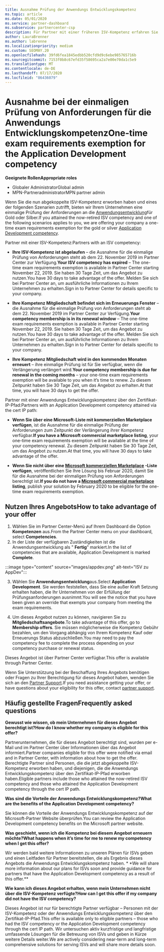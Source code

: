 ```yaml
---
title: Ausnahme Prüfung der Anwendungs Entwicklungskompetenz
ms.topic: article
ms.date: 05/01/2020
ms.service: partner-dashboard
ms.subservice: partnercenter-csp
description: Für Partner mit einer früheren ISV-Kompetenz erfahren Sie, wie Sie eine einmalige Prüfung der Anforderungen an die Anwendungsentwicklung erhalten.
author: LauraBrenner
ms.author: labrenne
ms.localizationpriority: medium
ms.custom: SEOMAY.20
ms.openlocfilehash: 39fd6fea1845edbb520cfd9d9c6ebe985765716b
ms.sourcegitcommit: 7153f0b8c67efd35f58695ca2a7e00e70da1c5e9
ms.translationtype: MT
ms.contentlocale: de-DE
ms.lasthandoff: 07/17/2020
ms.locfileid: "86436079"
---
```

# <a name="one-time-exam-requirements-exemption-for-the-application-development-competency"></a><span data-ttu-id="5cbcf-103">Ausnahme bei der einmaligen Prüfung von Anforderungen für die Anwendungs Entwicklungskompetenz</span><span class="sxs-lookup"><span data-stu-id="5cbcf-103">One-time exam requirements exemption for the Application Development competency</span></span>

<span data-ttu-id="5cbcf-104">**Geeignete Rollen**</span><span class="sxs-lookup"><span data-stu-id="5cbcf-104">**Appropriate roles**</span></span>

- <span data-ttu-id="5cbcf-105">Globaler Administrator</span><span class="sxs-lookup"><span data-stu-id="5cbcf-105">Global admin</span></span>
- <span data-ttu-id="5cbcf-106">MPN-Partneradministrator</span><span class="sxs-lookup"><span data-stu-id="5cbcf-106">MPN partner admin</span></span>

<span data-ttu-id="5cbcf-107">Wenn Sie die nun abgekoppelte ISV-Kompetenz erworben haben und eines der folgenden Szenarien zutrifft, bieten wir Ihrem Unternehmen eine einmalige Prüfung der Anforderungen an die [Anwendungsentwicklung](https://partner.microsoft.com/membership/application-development-competency)für Gold oder Silber.</span><span class="sxs-lookup"><span data-stu-id="5cbcf-107">If you attained the now-retired ISV competency and one of the following scenarios applies to you, we are offering your company a one-time exam requirements exemption for the gold or silver [Application Development competency](https://partner.microsoft.com/membership/application-development-competency).</span></span> 

<span data-ttu-id="5cbcf-108">Partner mit einer ISV-Kompetenz:</span><span class="sxs-lookup"><span data-stu-id="5cbcf-108">Partners with an ISV competency:</span></span>

- <span data-ttu-id="5cbcf-109">**Ihre ISV-Kompetenz ist abgelaufen** – die Ausnahme für die einmalige Prüfung von Anforderungen steht ab dem 22. November 2019 im Partner Center zur Verfügung.</span><span class="sxs-lookup"><span data-stu-id="5cbcf-109">**Your ISV competency has expired** – The one-time exam requirements exemption is available in Partner Center starting November 22, 2019.</span></span> <span data-ttu-id="5cbcf-110">Sie haben 30 Tage Zeit, um das Angebot zu nutzen.</span><span class="sxs-lookup"><span data-stu-id="5cbcf-110">You have 30 days to take advantage of the offer.</span></span> <span data-ttu-id="5cbcf-111">Melden Sie sich bei Partner Center an, um ausführliche Informationen zu Ihrem Unternehmen zu erhalten.</span><span class="sxs-lookup"><span data-stu-id="5cbcf-111">Sign in to Partner Center for details specific to your company.</span></span>

- <span data-ttu-id="5cbcf-112">**Ihre Kompetenz Mitgliedschaft befindet sich im Erneuerungs Fenster** – die Ausnahme für die einmalige Prüfung von Anforderungen steht ab dem 22. November 2019 im Partner Center zur Verfügung.</span><span class="sxs-lookup"><span data-stu-id="5cbcf-112">**Your competency membership is in its renewal window** – The one-time exam requirements exemption is available in Partner Center starting November 22, 2019.</span></span> <span data-ttu-id="5cbcf-113">Sie haben 30 Tage Zeit, um das Angebot zu nutzen.</span><span class="sxs-lookup"><span data-stu-id="5cbcf-113">You have 30 days to take advantage of the offer.</span></span> <span data-ttu-id="5cbcf-114">Melden Sie sich bei Partner Center an, um ausführliche Informationen zu Ihrem Unternehmen zu erhalten.</span><span class="sxs-lookup"><span data-stu-id="5cbcf-114">Sign in to Partner Center for details specific to your company.</span></span>

- <span data-ttu-id="5cbcf-115">**Ihre Kompetenz Mitgliedschaft wird in den kommenden Monaten erneuert** – ihre einmalige Prüfung ist für Sie verfügbar, wenn die Verlängerung verlängert wird.</span><span class="sxs-lookup"><span data-stu-id="5cbcf-115">**Your competency membership is due for renewal in the coming months** – your one-time exam requirements exemption will be available to you when it’s time to renew.</span></span> <span data-ttu-id="5cbcf-116">Zu diesem Zeitpunkt haben Sie 30 Tage Zeit, um das Angebot zu erhalten.</span><span class="sxs-lookup"><span data-stu-id="5cbcf-116">At that time, you will have 30 days to get the offer.</span></span>

<span data-ttu-id="5cbcf-117">Partner mit einer Anwendungs Entwicklungskompetenz über den Zertifikat-IP-Pfad:</span><span class="sxs-lookup"><span data-stu-id="5cbcf-117">Partners with an Application Development competency attained via the cert IP path:</span></span>

- <span data-ttu-id="5cbcf-118">**Wenn Sie über eine Microsoft-Liste mit kommerziellen Marketplace verfügen**, ist die Ausnahme für die einmalige Prüfung der Anforderungen zum Zeitpunkt der Verlängerung ihrer Kompetenz verfügbar.</span><span class="sxs-lookup"><span data-stu-id="5cbcf-118">**If you have a Microsoft commercial marketplace listing**, your one-time exam requirements exemption will be available at the time of your competency renewal.</span></span> <span data-ttu-id="5cbcf-119">Zu diesem Zeitpunkt haben Sie 30 Tage Zeit, um das Angebot zu nutzen.</span><span class="sxs-lookup"><span data-stu-id="5cbcf-119">At that time, you will have 30 days to take advantage of the offer.</span></span>

- <span data-ttu-id="5cbcf-120">**Wenn Sie nicht über eine [Microsoft kommerziellen Marketplace](https://azure.microsoft.com/overview/commercial-marketplace/) -Liste verfügen**, veröffentlichen Sie Ihre Lösung bis Februar 2020, damit Sie für die Ausnahme bei der einmaligen Prüfung von Anforderungen berechtigt ist.</span><span class="sxs-lookup"><span data-stu-id="5cbcf-120">**If you do not have a [Microsoft commercial marketplace](https://azure.microsoft.com/overview/commercial-marketplace/) listing**, publish your solution by February 2020 to be eligible for the one-time exam requirements exemption.</span></span>

## <a name="how-to-take-advantage-of-your-offer"></a><span data-ttu-id="5cbcf-121">Nutzen Ihres Angebots</span><span class="sxs-lookup"><span data-stu-id="5cbcf-121">How to take advantage of your offer</span></span>

1. <span data-ttu-id="5cbcf-122">Wählen Sie im Partner Center-Menü auf Ihrem Dashboard die Option **Kompetenzen** aus.</span><span class="sxs-lookup"><span data-stu-id="5cbcf-122">From the Partner Center menu on your dashboard, select **Competencies**.</span></span>
2. <span data-ttu-id="5cbcf-123">In der Liste der verfügbaren Zuständigkeiten ist die Anwendungsentwicklung als " **Fertig**" markiert.</span><span class="sxs-lookup"><span data-stu-id="5cbcf-123">In the list of competencies that are available, Application Development is marked **Complete**.</span></span>

:::image type="content" source="images/appdev.png" alt-text="ISV zu AppDev":::

3. <span data-ttu-id="5cbcf-125">Wählen Sie **Anwendungsentwicklung**aus.</span><span class="sxs-lookup"><span data-stu-id="5cbcf-125">Select **Application Development**.</span></span> <span data-ttu-id="5cbcf-126">Sie werden feststellen, dass Sie eine außer Kraft Setzung erhalten haben, die Ihr Unternehmen von der Erfüllung der Prüfungsanforderungen ausnimmt.</span><span class="sxs-lookup"><span data-stu-id="5cbcf-126">You will see the notice that you have been given an override that exempts your company from meeting the exam requirements.</span></span> 

4. <span data-ttu-id="5cbcf-127">Um dieses Angebot nutzen zu können, navigieren Sie zu **Mitgliedschaftsangebote**.</span><span class="sxs-lookup"><span data-stu-id="5cbcf-127">To take advantage of this offer, go to **Membership offers**.</span></span> <span data-ttu-id="5cbcf-128">Sie müssen möglicherweise die Kompetenz Gebühr bezahlen, um den Vorgang abhängig von Ihrem Kompetenz Kauf oder Erneuerungs Status abzuschließen.</span><span class="sxs-lookup"><span data-stu-id="5cbcf-128">You may need to pay the competency fee to complete the process depending on your competency purchase or renewal status.</span></span> 

<span data-ttu-id="5cbcf-129">Dieses Angebot ist über Partner Center verfügbar.</span><span class="sxs-lookup"><span data-stu-id="5cbcf-129">This offer is available through Partner Center.</span></span>

<span data-ttu-id="5cbcf-130">Wenn Sie Unterstützung bei der Beschaffung Ihres Angebots benötigen oder Fragen zu Ihrer Berechtigung für dieses Angebot haben, wenden Sie sich an den [Partner Support](https://partner.microsoft.com/Support).</span><span class="sxs-lookup"><span data-stu-id="5cbcf-130">If you need assistance getting your offer, or have questions about your eligibility for this offer, contact [partner support](https://partner.microsoft.com/Support).</span></span> 

## <a name="frequently-asked-questions"></a><span data-ttu-id="5cbcf-131">Häufig gestellte Fragen</span><span class="sxs-lookup"><span data-stu-id="5cbcf-131">Frequently asked questions</span></span>

<span data-ttu-id="5cbcf-132">**Gewusst wie wissen, ob mein Unternehmen für dieses Angebot berechtigt ist?**</span><span class="sxs-lookup"><span data-stu-id="5cbcf-132">**How do I know whether my company is eligible for this offer?**</span></span>

<span data-ttu-id="5cbcf-133">Partnerunternehmen, die für dieses Angebot berechtigt sind, wurden per e-Mail und im Partner Center über Informationen über das Angebot informiert.</span><span class="sxs-lookup"><span data-stu-id="5cbcf-133">Partner companies eligible for this offer were notified via email and in Partner Center, with information about how to get the offer.</span></span> <span data-ttu-id="5cbcf-134">Berechtigte Partner sind Personen, die die jetzt abgekoppelte ISV-Kompetenz erworben haben, und diejenigen, die die Anwendungs Entwicklungskompetenz über den Zertifikat-IP-Pfad erworben haben.</span><span class="sxs-lookup"><span data-stu-id="5cbcf-134">Eligible partners include those who attained the now-retired ISV competency and those who attained the Application Development competency through the cert IP path.</span></span> 

<span data-ttu-id="5cbcf-135">**Was sind die Vorteile der Anwendungs Entwicklungskompetenz?**</span><span class="sxs-lookup"><span data-stu-id="5cbcf-135">**What are the benefits of the Application Development competency?**</span></span>

<span data-ttu-id="5cbcf-136">Sie können die Vorteile der Anwendungs Entwicklungskompetenz auf der Microsoft-Partner Website überprüfen.</span><span class="sxs-lookup"><span data-stu-id="5cbcf-136">You can review the Application Development competency benefits on the Microsoft partner website.</span></span> 

<span data-ttu-id="5cbcf-137">**Was geschieht, wenn ich die Kompetenz bei diesem Angebot erneuern möchte?**</span><span class="sxs-lookup"><span data-stu-id="5cbcf-137">**What happens when it’s time for me to renew my competency when I get this offer?**</span></span> 

<span data-ttu-id="5cbcf-138">Wir werden bald weitere Informationen zu unseren Plänen für ISVs geben und einen Leitfaden für Partner bereitstellen, die als Ergebnis dieses Angebots die Anwendungs Entwicklungskompetenz haben. \* \*</span><span class="sxs-lookup"><span data-stu-id="5cbcf-138">We will share more information about our plans for ISVs soon and provide guidance for partners that have the Application Development competency as a result of this offer.\*\*</span></span>  

<span data-ttu-id="5cbcf-139">**Wie kann ich dieses Angebot erhalten, wenn mein Unternehmen nicht über die ISV-Kompetenz verfügte?**</span><span class="sxs-lookup"><span data-stu-id="5cbcf-139">**How can I get this offer if my company did not have the ISV competency?**</span></span>

<span data-ttu-id="5cbcf-140">Dieses Angebot ist nur für berechtigte Partner verfügbar – Personen mit der ISV-Kompetenz oder der Anwendungs Entwicklungskompetenz über den Zertifikat-IP-Pfad.</span><span class="sxs-lookup"><span data-stu-id="5cbcf-140">This offer is available only to eligible partners – those who had the ISV competency or the Application Development competency through the cert IP path.</span></span> <span data-ttu-id="5cbcf-141">Wir untersuchen aktiv kurzfristige und langfristige umfassende Lösungen für die Betreuung von ISVs und geben in Kürze weitere Details weiter.</span><span class="sxs-lookup"><span data-stu-id="5cbcf-141">We are actively considering near-term and long-term comprehensive solutions for serving ISVs and will share more details soon.</span></span> 


